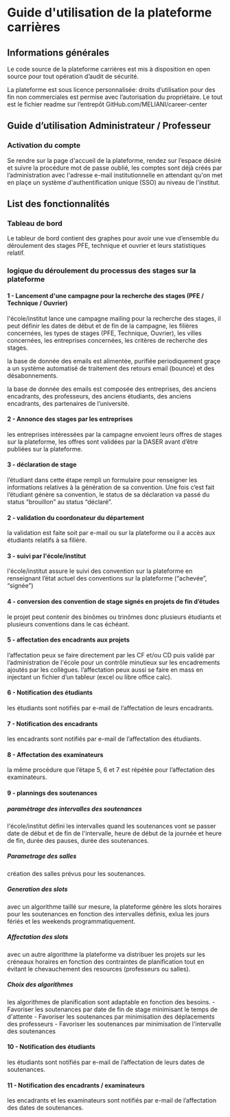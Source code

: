 # Guide d'utilisation de la plateforme carrières

## Informations générales

Le code source de la plateforme carrières est mis à disposition en open source pour tout opération d’audit de sécurité.

La plateforme est sous licence personnalisée: droits d’utilisation pour des fin non commerciales est permise avec l’autorisation du propriétaire. Le tout est le fichier readme sur l’entrepôt GitHub.com/MELIANI/career-center

## Guide d’utilisation Administrateur / Professeur

### Activation du compte

Se rendre sur la page d'accueil de la plateforme, rendez sur l’espace désiré et suivre la procédure mot de passe oublié, les comptes sont déjà créés par l’administration avec l'adresse e-mail institutionnelle en attendant qu'on met en plaçe un système d'authentification unique (SSO) au niveau de l'institut.

## List des fonctionnalités

### Tableau de bord

Le tableur de bord contient des graphes pour avoir une vue d’ensemble du déroulement des stages PFE, technique et ouvrier et leurs statistiques relatif.

### logique du déroulement du processus des stages sur la plateforme

#### 1 - Lancement d'une campagne pour la recherche des stages (PFE / Technique / Ouvrier)

l'école/institut lance une campagne mailing pour la recherche des stages, il peut définir les dates de début et de fin de la campagne, les filières concernées, les types de stages (PFE, Technique, Ouvrier), les villes concernées, les entreprises concernées, les critères de recherche des stages.

la base de donnée des emails est alimentée, purifiée periodiquement graçe a un système automatisé de traitement des retours email (bounce) et des désabonnements.

la base de donnée des emails est composée des entreprises, des anciens encadrants, des professeurs, des anciens étudiants, des anciens encadrants, des partenaires de l’université.

#### 2 - Annonce des stages par les entreprises

les entreprises intéressées par la campagne envoient leurs offres de stages sur la plateforme, les offres sont validées par la DASER avant d’être publiées sur la plateforme.

#### 3 - déclaration de stage

l’étudiant dans cette étape rempli un formulaire pour renseigner les informations relatives à la génération de sa convention.
Une fois c’est fait l’étudiant génère sa convention, le status de sa déclaration va passé du status “brouillon” au status “déclaré”.

#### 2 - validation du coordonateur du département

la validation est faite soit par e-mail ou sur la plateforme ou il a accès aux étudiants relatifs à sa filière.

#### 3 - suivi par l'école/institut

l'école/institut assure le suivi des convention sur la plateforme en renseignant l’état actuel des conventions sur la plateforme (“achevée”, “signée”)

#### 4 - conversion des convention de stage signés en projets de fin d’études

le projet peut contenir des binômes ou trinômes donc plusieurs étudiants et plusieurs conventions dans le cas échéant.

#### 5 - affectation des encadrants aux projets

l’affectation peux se faire directement par les CF et/ou CD puis validé par l’administration de l'école pour un contrôle minutieux sur les encadrements ajoutés par les collègues.
l’affectation peux aussi se faire en mass en injectant un fichier d’un tableur (excel ou libre office calc).

#### 6 - Notification des étudiants

les étudiants sont notifiés par e-mail de l’affectation de leurs encadrants.

#### 7 - Notification des encadrants

les encadrants sont notifiés par e-mail de l’affectation des étudiants.

#### 8 - Affectation des examinateurs

la même procédure que l’étape 5, 6 et 7 est répétée pour l’affectation des examinateurs.

#### 9 - plannings des soutenances

##### paramètrage des intervalles des soutenances

l'école/institut défini les intervalles quand les soutenances vont se passer date de début et de fin de l'intervalle, heure de début de la journée et heure de fin, durée des pauses, durée des soutenances.

##### Parametrage des salles

création des salles prévus pour les soutenances.

##### Generation des slots

avec un algorithme taillé sur mesure, la plateforme génère les slots horaires pour les soutenances en fonction des intervalles définis, exlua les jours fériés et les weekends programmatiquement.

##### Affectation des slots

avec un autre algorithme la plateforme va distribuer les projets sur les créneaux horaires en fonction des contraintes de planification tout en évitant le chevauchement des resources (professeurs ou salles).

##### Choix des algorithmes

les algorithmes de planification sont adaptable en fonction des besoins.
    - Favoriser les soutenances par date de fin de stage minimisant le temps de d'attente
    - Favoriser les soutenances par minimisation des déplacements des professeurs
    - Favoriser les soutenances par minimisation de l'intervalle des soutenances

#### 10 - Notification des étudiants

les étudiants sont notifiés par e-mail de l’affectation de leurs dates de soutenances.

#### 11 - Notification des encadrants / examinateurs

les encadrants et les examinateurs sont notifiés par e-mail de l’affectation des dates de soutenances.
